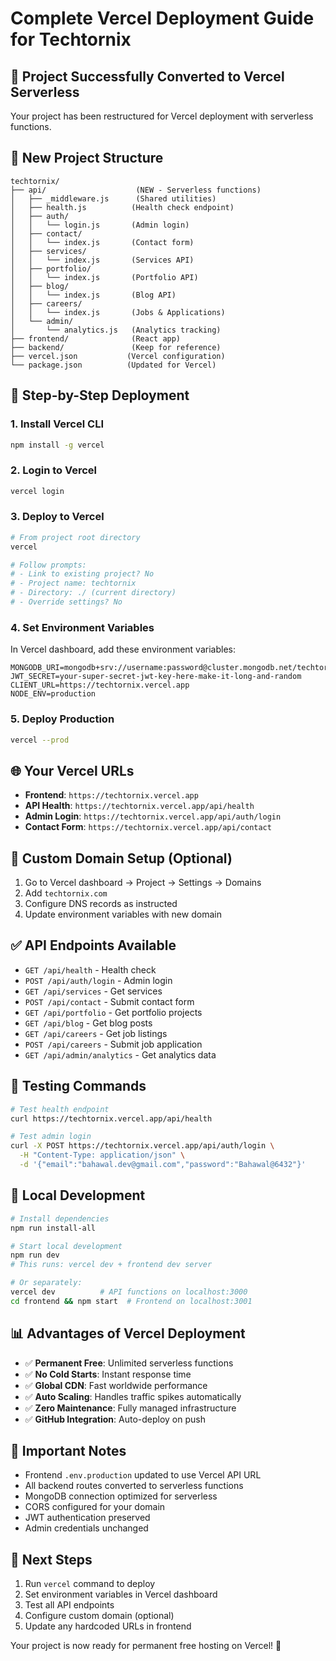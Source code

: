 # Complete Vercel Deployment Guide for Techtornix

## 🚀 Project Successfully Converted to Vercel Serverless

Your project has been restructured for Vercel deployment with serverless functions.

## 📁 New Project Structure
```
techtornix/
├── api/                    (NEW - Serverless functions)
│   ├── _middleware.js      (Shared utilities)
│   ├── health.js          (Health check endpoint)
│   ├── auth/
│   │   └── login.js       (Admin login)
│   ├── contact/
│   │   └── index.js       (Contact form)
│   ├── services/
│   │   └── index.js       (Services API)
│   ├── portfolio/
│   │   └── index.js       (Portfolio API)
│   ├── blog/
│   │   └── index.js       (Blog API)
│   ├── careers/
│   │   └── index.js       (Jobs & Applications)
│   └── admin/
│       └── analytics.js   (Analytics tracking)
├── frontend/              (React app)
├── backend/               (Keep for reference)
├── vercel.json           (Vercel configuration)
└── package.json          (Updated for Vercel)
```

## 🔧 Step-by-Step Deployment

### 1. Install Vercel CLI
```bash
npm install -g vercel
```

### 2. Login to Vercel
```bash
vercel login
```

### 3. Deploy to Vercel
```bash
# From project root directory
vercel

# Follow prompts:
# - Link to existing project? No
# - Project name: techtornix
# - Directory: ./ (current directory)
# - Override settings? No
```

### 4. Set Environment Variables
In Vercel dashboard, add these environment variables:
```
MONGODB_URI=mongodb+srv://username:password@cluster.mongodb.net/techtornix
JWT_SECRET=your-super-secret-jwt-key-here-make-it-long-and-random
CLIENT_URL=https://techtornix.vercel.app
NODE_ENV=production
```

### 5. Deploy Production
```bash
vercel --prod
```

## 🌐 Your Vercel URLs
- **Frontend**: `https://techtornix.vercel.app`
- **API Health**: `https://techtornix.vercel.app/api/health`
- **Admin Login**: `https://techtornix.vercel.app/api/auth/login`
- **Contact Form**: `https://techtornix.vercel.app/api/contact`

## 🔄 Custom Domain Setup (Optional)
1. Go to Vercel dashboard → Project → Settings → Domains
2. Add `techtornix.com`
3. Configure DNS records as instructed
4. Update environment variables with new domain

## ✅ API Endpoints Available
- `GET /api/health` - Health check
- `POST /api/auth/login` - Admin login
- `GET /api/services` - Get services
- `POST /api/contact` - Submit contact form
- `GET /api/portfolio` - Get portfolio projects
- `GET /api/blog` - Get blog posts
- `GET /api/careers` - Get job listings
- `POST /api/careers` - Submit job application
- `GET /api/admin/analytics` - Get analytics data

## 🧪 Testing Commands
```bash
# Test health endpoint
curl https://techtornix.vercel.app/api/health

# Test admin login
curl -X POST https://techtornix.vercel.app/api/auth/login \
  -H "Content-Type: application/json" \
  -d '{"email":"bahawal.dev@gmail.com","password":"Bahawal@6432"}'
```

## 🔧 Local Development
```bash
# Install dependencies
npm run install-all

# Start local development
npm run dev
# This runs: vercel dev + frontend dev server

# Or separately:
vercel dev          # API functions on localhost:3000
cd frontend && npm start  # Frontend on localhost:3001
```

## 📊 Advantages of Vercel Deployment
- ✅ **Permanent Free**: Unlimited serverless functions
- ✅ **No Cold Starts**: Instant response time
- ✅ **Global CDN**: Fast worldwide performance
- ✅ **Auto Scaling**: Handles traffic spikes automatically
- ✅ **Zero Maintenance**: Fully managed infrastructure
- ✅ **GitHub Integration**: Auto-deploy on push

## 🚨 Important Notes
- Frontend `.env.production` updated to use Vercel API URL
- All backend routes converted to serverless functions
- MongoDB connection optimized for serverless
- CORS configured for your domain
- JWT authentication preserved
- Admin credentials unchanged

## 🎯 Next Steps
1. Run `vercel` command to deploy
2. Set environment variables in Vercel dashboard
3. Test all API endpoints
4. Configure custom domain (optional)
5. Update any hardcoded URLs in frontend

Your project is now ready for permanent free hosting on Vercel! 🚀
